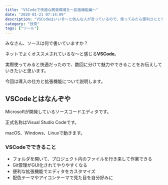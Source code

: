 ```yaml
---
title: "VSCodeで快適な開発環境を～拡張機能編～"
date: "2020-01-21 07:14:09"
description: "VSCodeはいいぞーと色んな人が言っているので、使ってみたら便利さにとりこになってしまいました。数回に分けて、「VSCodeでできること」をお届けします。今回は導入の仕方と拡張機能について説明します。"
category: "技術"
tags: ["ツール"]
---
```


みなさん、ソースは何で書いていますか？

ネットでよくオススメされているな～と感じる**VSCode**。

実際使ってみると快適だったので、数回に分けて魅力やできることをお伝えしていきたいと思います。

今回は導入の仕方と拡張機能について説明します。

## VSCodeとはなんぞや

Microsoftが開発しているソースコードエディタです。

正式名称はVisual Studio Codeです。

macOS、Windows、Linuxで動きます。

### VSCodeでできること

- フォルダを開いて、プロジェクト内のファイルを行き来して作業できる
- Git管理がGUI化されてやりやすくなる
- 便利な拡張機能でエディタをカスタマイズ
- 配色テーマやアイコンテーマで見た目を自分好みに
